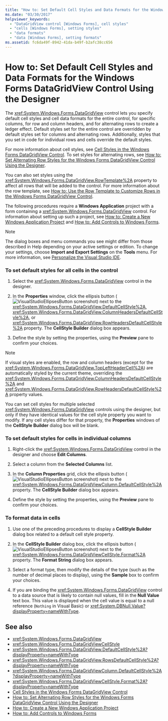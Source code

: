 ```yaml
---
title: "How to: Set Default Cell Styles and Data Formats for the Windows Forms DataGridView Control Using the Designer"
ms.date: "03/30/2017"
helpviewer_keywords: 
  - "DataGridView control [Windows Forms], cell styles"
  - "cells [Windows Forms], setting styles"
  - "data formats"
  - "data [Windows Forms], setting formats"
ms.assetid: fc6da49f-8942-41da-b49f-b2afc38cc656
---
```

# How to: Set Default Cell Styles and Data Formats for the Windows Forms DataGridView Control Using the Designer
The <xref:System.Windows.Forms.DataGridView> control lets you specify default cell styles and cell data formats for the entire control, for specific columns, for row and column headers, and for alternating rows to create a ledger effect. Default styles set for the entire control are overridden by default styles set for columns and alternating rows. Additionally, styles that you set in code for individual rows and cells override the default styles.  
  
 For more information about cell styles, see [Cell Styles in the Windows Forms DataGridView Control](../../../../docs/framework/winforms/controls/cell-styles-in-the-windows-forms-datagridview-control.md). To set styles for alternating rows, see [How to: Set Alternating Row Styles for the Windows Forms DataGridView Control Using the Designer](../../../../docs/framework/winforms/controls/set-alternating-row-styles-for-the-datagrid-using-the-designer.md).  
  
 You can also set styles using the <xref:System.Windows.Forms.DataGridView.RowTemplate%2A> property to affect all rows that will be added to the control. For more information about the row template, see [How to: Use the Row Template to Customize Rows in the Windows Forms DataGridView Control](../../../../docs/framework/winforms/controls/use-the-row-template-to-customize-rows-in-the-datagrid.md).  
  
 The following procedures require a **Windows Application** project with a form containing a <xref:System.Windows.Forms.DataGridView> control. For information about setting up such a project, see [How to: Create a New Windows Application Project](https://docs.microsoft.com/previous-versions/visualstudio/visual-studio-2010/42wc9kk5(v=vs.100)) and [How to: Add Controls to Windows Forms](../../../../docs/framework/winforms/controls/how-to-add-controls-to-windows-forms.md).  
  
> [!NOTE]
>  The dialog boxes and menu commands you see might differ from those described in Help depending on your active settings or edition. To change your settings, choose **Import and Export Settings** on the **Tools** menu. For more information, see [Personalize the Visual Studio IDE](/visualstudio/ide/personalizing-the-visual-studio-ide).  
  
### To set default styles for all cells in the control  
  
1.  Select the <xref:System.Windows.Forms.DataGridView> control in the designer.  
  
2.  In the **Properties** window, click the ellipsis button (![VisualStudioEllipsesButton screenshot](../../../../docs/framework/winforms/media/vbellipsesbutton.png "vbEllipsesButton")) next to the <xref:System.Windows.Forms.DataGridView.DefaultCellStyle%2A>, <xref:System.Windows.Forms.DataGridView.ColumnHeadersDefaultCellStyle%2A>, or <xref:System.Windows.Forms.DataGridView.RowHeadersDefaultCellStyle%2A> property. The **CellStyle Builder** dialog box appears.  
  
3.  Define the style by setting the properties, using the **Preview** pane to confirm your choices.  
  
> [!NOTE]
>  If visual styles are enabled, the row and column headers (except for the <xref:System.Windows.Forms.DataGridView.TopLeftHeaderCell%2A>) are automatically styled by the current theme, overriding the <xref:System.Windows.Forms.DataGridView.ColumnHeadersDefaultCellStyle%2A> and <xref:System.Windows.Forms.DataGridView.RowHeadersDefaultCellStyle%2A> property values.  
>   
>  You can set cell styles for multiple selected <xref:System.Windows.Forms.DataGridView> controls using the designer, but only if they have identical values for the cell style property you want to modify. If any cell styles differ for that property, the **Properties** windows of the **CellStyle Builder** dialog box will be blank.  
  
### To set default styles for cells in individual columns  
  
1.  Right-click the <xref:System.Windows.Forms.DataGridView> control in the designer and choose **Edit Columns**.  
  
2.  Select a column from the **Selected Columns** list.  
  
3.  In the **Column Properties** grid, click the ellipsis button (![VisualStudioEllipsesButton screenshot](../../../../docs/framework/winforms/media/vbellipsesbutton.png "vbEllipsesButton")) next to the <xref:System.Windows.Forms.DataGridViewColumn.DefaultCellStyle%2A> property. The **CellStyle Builder** dialog box appears.  
  
4.  Define the style by setting the properties, using the **Preview** pane to confirm your choices.  
  
### To format data in cells  
  
1.  Use one of the preceding procedures to display a **CellStyle Builder** dialog box related to a default cell style property.  
  
2.  In the **CellStyle Builder** dialog box, click the ellipsis button (![VisualStudioEllipsesButton screenshot](../../../../docs/framework/winforms/media/vbellipsesbutton.png "vbEllipsesButton")) next to the <xref:System.Windows.Forms.DataGridViewCellStyle.Format%2A> property. The **Format String** dialog box appears.  
  
3.  Select a format type, then modify the details of the type (such as the number of decimal places to display), using the **Sample** box to confirm your choices.  
  
4.  If you are binding the <xref:System.Windows.Forms.DataGridView> control to a data source that is likely to contain null values, fill in the **Null Value** text box. This value is displayed when the cell value is equal to a null reference (`Nothing` in Visual Basic) or <xref:System.DBNull.Value?displayProperty=nameWithType>.  
  
## See also
- <xref:System.Windows.Forms.DataGridView>
- <xref:System.Windows.Forms.DataGridViewCellStyle>
- <xref:System.Windows.Forms.DataGridView.DefaultCellStyle%2A?displayProperty=nameWithType>
- <xref:System.Windows.Forms.DataGridView.RowsDefaultCellStyle%2A?displayProperty=nameWithType>
- <xref:System.Windows.Forms.DataGridViewColumn.DefaultCellStyle%2A?displayProperty=nameWithType>
- <xref:System.Windows.Forms.DataGridViewCellStyle.Format%2A?displayProperty=nameWithType>
- [Cell Styles in the Windows Forms DataGridView Control](../../../../docs/framework/winforms/controls/cell-styles-in-the-windows-forms-datagridview-control.md)
- [How to: Set Alternating Row Styles for the Windows Forms DataGridView Control Using the Designer](../../../../docs/framework/winforms/controls/set-alternating-row-styles-for-the-datagrid-using-the-designer.md)
- [How to: Create a New Windows Application Project](https://docs.microsoft.com/previous-versions/visualstudio/visual-studio-2010/42wc9kk5(v=vs.100))
- [How to: Add Controls to Windows Forms](../../../../docs/framework/winforms/controls/how-to-add-controls-to-windows-forms.md)
